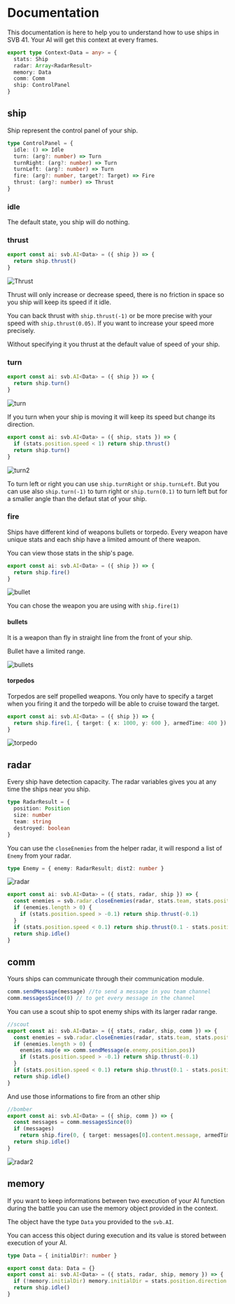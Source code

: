 # Documentation

This documentation is here to help you to understand how to use ships in SVB 41.
Your AI will get this context at every frames.

```typescript
export type Context<Data = any> = {
  stats: Ship
  radar: Array<RadarResult>
  memory: Data
  comm: Comm
  ship: ControlPanel
}
```

## ship

Ship represent the control panel of your ship.

```typescript
type ControlPanel = {
  idle: () => Idle
  turn: (arg?: number) => Turn
  turnRight: (arg?: number) => Turn
  turnLeft: (arg?: number) => Turn
  fire: (arg?: number, target?: Target) => Fire
  thrust: (arg?: number) => Thrust
}
```

### idle

The default state, you ship will do nothing.

### thrust

```typescript
export const ai: svb.AI<Data> = ({ ship }) => {
  return ship.thrust()
}
```

![Thrust](/img/thrust.gif)

Thrust will only increase or decrease speed, there is no friction in space so you ship will keep its speed if it idle.

You can back thrust with `ship.thrust(-1)` or be more precise with your speed with `ship.thrust(0.05)`. If you want to increase your speed more precisely.

Without specifying it you thrust at the default value of speed of your ship.

### turn

```typescript
export const ai: svb.AI<Data> = ({ ship }) => {
  return ship.turn()
}
```

![turn](/img/turn.gif)

If you turn when your ship is moving it will keep its speed but change its direction.

```typescript
export const ai: svb.AI<Data> = ({ ship, stats }) => {
  if (stats.position.speed < 1) return ship.thrust()
  return ship.turn()
}
```

![turn2](/img/turn2.gif)

To turn left or right you can use `ship.turnRight` or `ship.turnLeft`.
But you can use also `ship.turn(-1)` to turn right or `ship.turn(0.1)` to turn left but for a smaller angle than the defaut stat of your ship.

### fire

Ships have different kind of weapons bullets or torpedo. Every weapon have unique stats and each ship have a limited amount of there weapon.

You can view those stats in the ship's page.

```typescript
export const ai: svb.AI<Data> = ({ ship }) => {
  return ship.fire()
}
```

![bullet](/img/bullet.gif)

You can chose the weapon you are using with `ship.fire(1)`

#### bullets

It is a weapon than fly in straight line from the front of your ship.

Bullet have a limited range.

![bullets](/img/bullets.gif)

#### torpedos

Torpedos are self propelled weapons. You only have to specify a target when you firing it and the torpedo will be able to cruise toward the target.

```typescript
export const ai: svb.AI<Data> = ({ ship }) => {
  return ship.fire(1, { target: { x: 1000, y: 600 }, armedTime: 400 })
}
```

![torpedo](/img/torpedo.gif)

## radar

Every ship have detection capacity. The radar variables gives you at any time the ships near you ship.

```typescript
type RadarResult = {
  position: Position
  size: number
  team: string
  destroyed: boolean
}
```

You can use the `closeEnemies` from the helper radar, it will respond a list of `Enemy` from your radar.

```typescript
type Enemy = { enemy: RadarResult; dist2: number }
```

![radar](/img/radar.gif)

```typescript
export const ai: svb.AI<Data> = ({ stats, radar, ship }) => {
  const enemies = svb.radar.closeEnemies(radar, stats.team, stats.position)
  if (enemies.length > 0) {
    if (stats.position.speed > -0.1) return ship.thrust(-0.1)
  }
  if (stats.position.speed < 0.1) return ship.thrust(0.1 - stats.position.speed)
  return ship.idle()
}
```

## comm

Yours ships can communicate through their communication module.

```typescript
comm.sendMessage(message) //to send a message in you team channel
comm.messagesSince(0) // to get every message in the channel
```

You can use a scout ship to spot enemy ships with its larger radar range.

```typescript
//scout
export const ai: svb.AI<Data> = ({ stats, radar, ship, comm }) => {
  const enemies = svb.radar.closeEnemies(radar, stats.team, stats.position)
  if (enemies.length > 0) {
    enemies.map(e => comm.sendMessage(e.enemy.position.pos))
    if (stats.position.speed > -0.1) return ship.thrust(-0.1)
  }
  if (stats.position.speed < 0.1) return ship.thrust(0.1 - stats.position.speed)
  return ship.idle()
}
```

And use those informations to fire from an other ship

```typescript
//bomber
export const ai: svb.AI<Data> = ({ ship, comm }) => {
  const messages = comm.messagesSince(0)
  if (messages)
    return ship.fire(0, { target: messages[0].content.message, armedTime: 400 })
  return ship.idle()
}
```

![radar2](/img/radar2.gif)

## memory

If you want to keep informations between two execution of your AI function during the battle you can use the memory object provided in the context.

The object have the type `Data` you provided to the `svb.AI`.

You can access this object during execution and its value is stored between execution of your AI.

```typescript
type Data = { initialDir?: number }

export const data: Data = {}
export const ai: svb.AI<Data> = ({ stats, radar, ship, memory }) => {
  if (!memory.initialDir) memory.initialDir = stats.position.direction
  return ship.idle()
}
```
